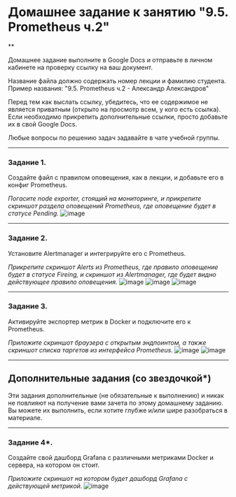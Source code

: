 # Домашнее задание к занятию "9.5. Prometheus ч.2"
**

Домашнее задание выполните в Google Docs и отправьте в личном кабинете на проверку ссылку на ваш документ.

Название файла должно содержать номер лекции и фамилию студента. Пример названия: "9.5. Prometheus ч.2 - Александр Александров"

Перед тем как выслать ссылку, убедитесь, что ее содержимое не является приватным (открыто на просмотр всем, у кого есть ссылка). Если необходимо прикрепить дополнительные ссылки, просто добавьте их в свой Google Docs.

Любые вопросы по решению задач задавайте в чате учебной группы.

---

### Задание 1. 


Создайте файл с правилом оповещения, как в лекции, и добавьте его в конфиг Prometheus.

*Погасите node exporter, стоящий на мониторинге, и прикрепите скриншот раздела оповещений Prometheus, где оповещение будет в статусе Pending.*
![image](https://user-images.githubusercontent.com/119142863/209178902-eb984bd0-7067-4ff4-9b9e-76a6c2703b5f.png)

---

### Задание 2. 

Установите Alertmanager и интегрируйте его с Prometheus.


*Прикрепите скриншот Alerts из Prometheus, где правило оповещение будет в статусе Fireing, и скриншот из Alertmanager, где будет видно действующее правило оповещения.*
![image](https://user-images.githubusercontent.com/119142863/209179043-5e3572f7-19f0-4e92-8b89-9804b44e56a7.png)
![image](https://user-images.githubusercontent.com/119142863/209179466-ac9c1808-f1c5-4a0e-868f-352718bf468d.png)
![image](https://user-images.githubusercontent.com/119142863/209186429-5df4b1df-29aa-4466-b591-b1d08aec248c.png)


---

### Задание 3. 

Активируйте экспортер метрик в Docker и подключите его к Prometheus.


*Приложите скриншот браузера с открытым эндпоинтом, а также скриншот списка таргетов из интерфейса Prometheus.*
![image](https://user-images.githubusercontent.com/119142863/209186935-12ffe420-45cc-4716-bb23-b9ea092fe40f.png)
![image](https://user-images.githubusercontent.com/119142863/209187129-92ad29b1-404f-46bb-842c-607cdc3df4ff.png)



---
## Дополнительные задания (со звездочкой*)

Эти задания дополнительные (не обязательные к выполнению) и никак не повлияют на получение вами зачета по этому домашнему заданию. Вы можете их выполнить, если хотите глубже и/или шире разобраться в материале.

---

### Задание 4*. 

Создайте свой дашборд Grafana с различными метриками Docker и сервера, на котором он стоит.

*Приложите скриншот на котором будет дашборд Grafana с действующей метрикой.*
![image](https://user-images.githubusercontent.com/119142863/209188322-ec748d12-7e2b-4aa1-ae27-0f26d921e0e9.png)
